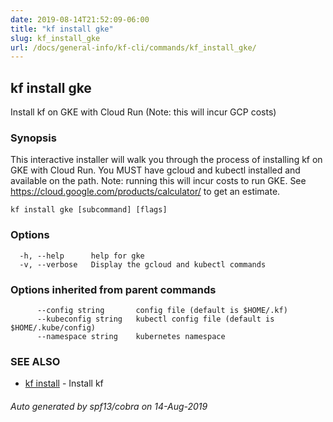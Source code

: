 ```yaml
---
date: 2019-08-14T21:52:09-06:00
title: "kf install gke"
slug: kf_install_gke
url: /docs/general-info/kf-cli/commands/kf_install_gke/
---
```

## kf install gke

Install kf on GKE with Cloud Run (Note: this will incur GCP costs)

### Synopsis


This interactive installer will walk you through the process of installing kf
on GKE with Cloud Run. You MUST have gcloud and kubectl installed and
available on the path. Note: running this will incur costs to run GKE. See
https://cloud.google.com/products/calculator/ to get an estimate.

```
kf install gke [subcommand] [flags]
```

### Options

```
  -h, --help      help for gke
  -v, --verbose   Display the gcloud and kubectl commands
```

### Options inherited from parent commands

```
      --config string       config file (default is $HOME/.kf)
      --kubeconfig string   kubectl config file (default is $HOME/.kube/config)
      --namespace string    kubernetes namespace
```

### SEE ALSO

* [kf install](/docs/general-info/kf-cli/commands/kf_install/)	 - Install kf

###### Auto generated by spf13/cobra on 14-Aug-2019
